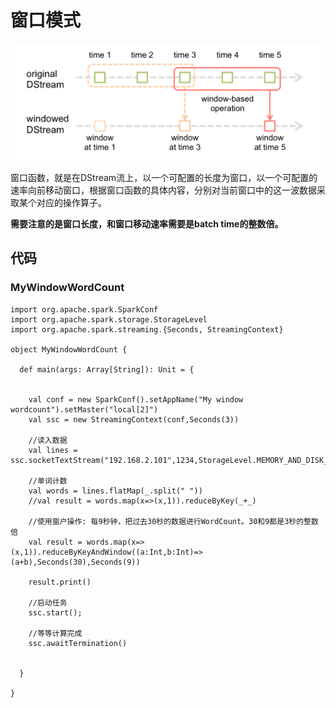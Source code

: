 # 窗口模式

![](Images/2.png)

窗口函数，就是在DStream流上，以一个可配置的长度为窗口，以一个可配置的速率向前移动窗口，根据窗口函数的具体内容，分别对当前窗口中的这一波数据采取某个对应的操作算子。

**需要注意的是窗口长度，和窗口移动速率需要是batch time的整数倍。**

## 代码

### MyWindowWordCount

	import org.apache.spark.SparkConf
	import org.apache.spark.storage.StorageLevel
	import org.apache.spark.streaming.{Seconds, StreamingContext}
	
	object MyWindowWordCount {
	
	  def main(args: Array[String]): Unit = {
	
	
	    val conf = new SparkConf().setAppName("My window wordcount").setMaster("local[2]")
	    val ssc = new StreamingContext(conf,Seconds(3))
	
	    //读入数据
	    val lines = ssc.socketTextStream("192.168.2.101",1234,StorageLevel.MEMORY_AND_DISK_SER)
	
	    //单词计数
	    val words = lines.flatMap(_.split(" "))
	    //val result = words.map(x=>(x,1)).reduceByKey(_+_)
	
	    //使用窗户操作: 每9秒钟，把过去30秒的数据进行WordCount。30和9都是3秒的整数倍
	    val result = words.map(x=>(x,1)).reduceByKeyAndWindow((a:Int,b:Int)=>(a+b),Seconds(30),Seconds(9))
	
	    result.print()
	
	    //启动任务
	    ssc.start();
	
	    //等等计算完成
	    ssc.awaitTermination()
	
	
	  }
	
	}
